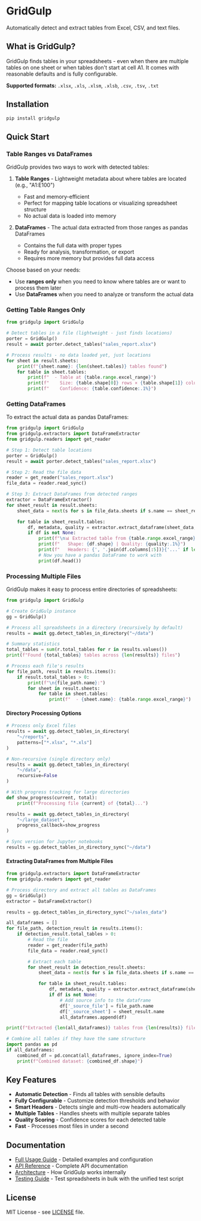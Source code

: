 # GridGulp

Automatically detect and extract tables from Excel, CSV, and text files.

## What is GridGulp?

GridGulp finds tables in your spreadsheets - even when there are multiple tables on one sheet or when tables don't start at cell A1. It comes with reasonable defaults and is fully configurable.

**Supported formats:** `.xlsx`, `.xls`, `.xlsm`, `.xlsb`, `.csv`, `.tsv`, `.txt`

## Installation

```bash
pip install gridgulp
```

## Quick Start

### Table Ranges vs DataFrames

GridGulp provides two ways to work with detected tables:

1. **Table Ranges** - Lightweight metadata about where tables are located (e.g., "A1:E100")
   - Fast and memory-efficient
   - Perfect for mapping table locations or visualizing spreadsheet structure
   - No actual data is loaded into memory

2. **DataFrames** - The actual data extracted from those ranges as pandas DataFrames
   - Contains the full data with proper types
   - Ready for analysis, transformation, or export
   - Requires more memory but provides full data access

Choose based on your needs:
- Use **ranges only** when you need to know where tables are or want to process them later
- Use **DataFrames** when you need to analyze or transform the actual data

### Getting Table Ranges Only

```python
from gridgulp import GridGulp

# Detect tables in a file (lightweight - just finds locations)
porter = GridGulp()
result = await porter.detect_tables("sales_report.xlsx")

# Process results - no data loaded yet, just locations
for sheet in result.sheets:
    print(f"{sheet.name}: {len(sheet.tables)} tables found")
    for table in sheet.tables:
        print(f"  - Table at {table.range.excel_range}")
        print(f"    Size: {table.shape[0]} rows × {table.shape[1]} columns")
        print(f"    Confidence: {table.confidence:.1%}")
```

### Getting DataFrames

To extract the actual data as pandas DataFrames:

```python
from gridgulp import GridGulp
from gridgulp.extractors import DataFrameExtractor
from gridgulp.readers import get_reader

# Step 1: Detect table locations
porter = GridGulp()
result = await porter.detect_tables("sales_report.xlsx")

# Step 2: Read the file data
reader = get_reader("sales_report.xlsx")
file_data = reader.read_sync()

# Step 3: Extract DataFrames from detected ranges
extractor = DataFrameExtractor()
for sheet_result in result.sheets:
    sheet_data = next(s for s in file_data.sheets if s.name == sheet_result.name)

    for table in sheet_result.tables:
        df, metadata, quality = extractor.extract_dataframe(sheet_data, table.range)
        if df is not None:
            print(f"\n📊 Extracted table from {table.range.excel_range}")
            print(f"   Shape: {df.shape} | Quality: {quality:.1%}")
            print(f"   Headers: {', '.join(df.columns[:5])}{'...' if len(df.columns) > 5 else ''}")
            # Now you have a pandas DataFrame to work with
            print(df.head())
```

### Processing Multiple Files

GridGulp makes it easy to process entire directories of spreadsheets:

```python
from gridgulp import GridGulp

# Create GridGulp instance
gg = GridGulp()

# Process all spreadsheets in a directory (recursively by default)
results = await gg.detect_tables_in_directory("~/data")

# Summary statistics
total_tables = sum(r.total_tables for r in results.values())
print(f"Found {total_tables} tables across {len(results)} files")

# Process each file's results
for file_path, result in results.items():
    if result.total_tables > 0:
        print(f"\n{file_path.name}:")
        for sheet in result.sheets:
            for table in sheet.tables:
                print(f"  - {sheet.name}: {table.range.excel_range}")
```

#### Directory Processing Options

```python
# Process only Excel files
results = await gg.detect_tables_in_directory(
    "~/reports",
    patterns=["*.xlsx", "*.xls"]
)

# Non-recursive (single directory only)
results = await gg.detect_tables_in_directory(
    "~/data",
    recursive=False
)

# With progress tracking for large directories
def show_progress(current, total):
    print(f"Processing file {current} of {total}...")

results = await gg.detect_tables_in_directory(
    "~/large_dataset",
    progress_callback=show_progress
)

# Sync version for Jupyter notebooks
results = gg.detect_tables_in_directory_sync("~/data")
```

#### Extracting DataFrames from Multiple Files

```python
from gridgulp.extractors import DataFrameExtractor
from gridgulp.readers import get_reader

# Process directory and extract all tables as DataFrames
gg = GridGulp()
extractor = DataFrameExtractor()

results = gg.detect_tables_in_directory_sync("~/sales_data")

all_dataframes = []
for file_path, detection_result in results.items():
    if detection_result.total_tables > 0:
        # Read the file
        reader = get_reader(file_path)
        file_data = reader.read_sync()

        # Extract each table
        for sheet_result in detection_result.sheets:
            sheet_data = next(s for s in file_data.sheets if s.name == sheet_result.name)

            for table in sheet_result.tables:
                df, metadata, quality = extractor.extract_dataframe(sheet_data, table.range)
                if df is not None:
                    # Add source info to the dataframe
                    df['_source_file'] = file_path.name
                    df['_source_sheet'] = sheet_result.name
                    all_dataframes.append(df)

print(f"Extracted {len(all_dataframes)} tables from {len(results)} files")

# Combine all tables if they have the same structure
import pandas as pd
if all_dataframes:
    combined_df = pd.concat(all_dataframes, ignore_index=True)
    print(f"Combined dataset: {combined_df.shape}")
```

## Key Features

- **Automatic Detection** - Finds all tables with sensible defaults
- **Fully Configurable** - Customize detection thresholds and behavior
- **Smart Headers** - Detects single and multi-row headers automatically
- **Multiple Tables** - Handles sheets with multiple separate tables
- **Quality Scoring** - Confidence scores for each detected table
- **Fast** - Processes most files in under a second

## Documentation

- [Full Usage Guide](docs/USAGE_GUIDE.md) - Detailed examples and configuration
- [API Reference](docs/API_REFERENCE.md) - Complete API documentation
- [Architecture](docs/ARCHITECTURE.md) - How GridGulp works internally
- [Testing Guide](docs/TESTING_WITH_SCRIPT.md) - Test spreadsheets in bulk with the unified test script

## License

MIT License - see [LICENSE](LICENSE) file.
